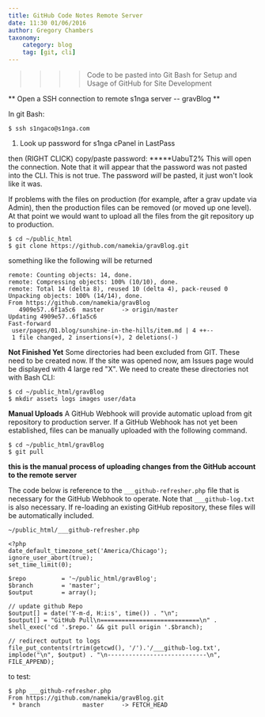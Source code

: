 ```yaml
---
title: GitHub Code Notes Remote Server
date: 11:30 01/06/2016
author: Gregory Chambers
taxonomy:
    category: blog
    tag: [git, cli]
---
```


>>>> Code to be pasted into Git Bash for Setup and Usage of GitHub for Site Development

** Open a SSH connection to remote s1nga server -- gravBlog **

In git Bash:

`$ ssh s1ngaco@s1nga.com`

1. Look up password for s1nga cPanel in LastPass

then (RIGHT CLICK) copy/paste password: *****UabuT2%
This will open the connection. Note that it will appear that the password was not pasted into the CLI. This is not true. The password _will_ be pasted, it just won't look like it was.

If problems with the files on production (for example, after a grav update via Admin), then the production files can be removed (or moved up one level). At that point we would want to upload all the files from the git repository up to production.

```markup
$ cd ~/public_html
$ git clone https://github.com/namekia/gravBlog.git
```

something like the following will be returned

```
remote: Counting objects: 14, done.
remote: Compressing objects: 100% (10/10), done.
remote: Total 14 (delta 8), reused 10 (delta 4), pack-reused 0
Unpacking objects: 100% (14/14), done.
From https://github.com/namekia/gravBlog
   4909e57..6f1a5c6  master     -> origin/master
Updating 4909e57..6f1a5c6
Fast-forward
 user/pages/01.blog/sunshine-in-the-hills/item.md | 4 ++--
 1 file changed, 2 insertions(+), 2 deletions(-)
```
**Not Finished Yet**
Some directories had been excluded from GIT. These need to be created now. If the site was opened now, am Issues page would be displayed with 4 large red "X".  We need to create these directories not with Bash CLI:

```
$ cd ~/public_html/gravBlog
$ mkdir assets logs images user/data
```
**Manual Uploads**
A GitHub Webhook will provide automatic upload from git repository to production server. If a GitHub Webhook has not yet been established, files can be manually uploaded with the following command.

```
$ cd ~/public_html/gravBlog
$ git pull
```
**this is the manual process of uploading changes from the GitHub account to the remote server**

The code below is reference to the `___github-refresher.php` file that is necessary for the GitHub Webhook to operate. Note that `___github-log.txt` is also necessary. If re-loading an existing GitHub repository, these files will be automatically included.
```
~/public_html/___github-refresher.php
```

```
<?php
date_default_timezone_set('America/Chicago');
ignore_user_abort(true);
set_time_limit(0);

$repo          = '~/public_html/gravBlog';
$branch        = 'master';
$output        = array();

// update github Repo
$output[] = date('Y-m-d, H:i:s', time()) . "\n";
$output[] = "GitHub Pull\n============================\n" . shell_exec('cd '.$repo.' && git pull origin '.$branch);

// redirect output to logs
file_put_contents(rtrim(getcwd(), '/').'/___github-log.txt', implode("\n", $output) . "\n----------------------------\n", FILE_APPEND);
```

to test:

```
$ php ___github-refresher.php
From https://github.com/namekia/gravBlog.git
 * branch            master     -> FETCH_HEAD
```
